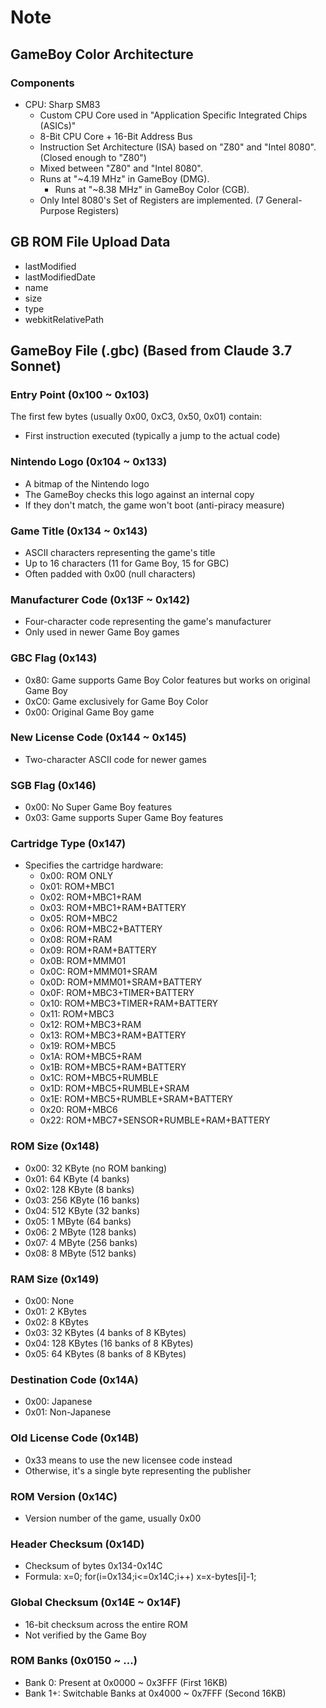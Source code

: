 # Note

## GameBoy Color Architecture

### Components

- CPU: Sharp SM83
  - Custom CPU Core used in "Application Specific Integrated Chips (ASICs)"
  - 8-Bit CPU Core + 16-Bit Address Bus
  - Instruction Set Architecture (ISA) based on "Z80" and "Intel 8080". (Closed enough to "Z80")
  - Mixed between "Z80" and "Intel 8080".
  - Runs at "~4.19 MHz" in GameBoy (DMG).
    - Runs at "~8.38 MHz" in GameBoy Color (CGB).
  - Only Intel 8080's Set of Registers are implemented. (7 General-Purpose Registers)

## GB ROM File Upload Data

- lastModified
- lastModifiedDate
- name
- size
- type
- webkitRelativePath

## GameBoy File (.gbc) (Based from Claude 3.7 Sonnet)

### Entry Point (0x100 ~ 0x103)

The first few bytes (usually 0x00, 0xC3, 0x50, 0x01) contain:

- First instruction executed (typically a jump to the actual code)

### Nintendo Logo (0x104 ~ 0x133)

- A bitmap of the Nintendo logo
- The GameBoy checks this logo against an internal copy
- If they don't match, the game won't boot (anti-piracy measure)

### Game Title (0x134 ~ 0x143)

- ASCII characters representing the game's title
- Up to 16 characters (11 for Game Boy, 15 for GBC)
- Often padded with 0x00 (null characters)

### Manufacturer Code (0x13F ~ 0x142)

- Four-character code representing the game's manufacturer
- Only used in newer Game Boy games

### GBC Flag (0x143)

- 0x80: Game supports Game Boy Color features but works on original Game Boy
- 0xC0: Game exclusively for Game Boy Color
- 0x00: Original Game Boy game

### New License Code (0x144 ~ 0x145)

- Two-character ASCII code for newer games

### SGB Flag (0x146)

- 0x00: No Super Game Boy features
- 0x03: Game supports Super Game Boy features

### Cartridge Type (0x147)

- Specifies the cartridge hardware:
  - 0x00: ROM ONLY
  - 0x01: ROM+MBC1
  - 0x02: ROM+MBC1+RAM
  - 0x03: ROM+MBC1+RAM+BATTERY
  - 0x05: ROM+MBC2
  - 0x06: ROM+MBC2+BATTERY
  - 0x08: ROM+RAM
  - 0x09: ROM+RAM+BATTERY
  - 0x0B: ROM+MMM01
  - 0x0C: ROM+MMM01+SRAM
  - 0x0D: ROM+MMM01+SRAM+BATTERY
  - 0x0F: ROM+MBC3+TIMER+BATTERY
  - 0x10: ROM+MBC3+TIMER+RAM+BATTERY
  - 0x11: ROM+MBC3
  - 0x12: ROM+MBC3+RAM
  - 0x13: ROM+MBC3+RAM+BATTERY
  - 0x19: ROM+MBC5
  - 0x1A: ROM+MBC5+RAM
  - 0x1B: ROM+MBC5+RAM+BATTERY
  - 0x1C: ROM+MBC5+RUMBLE
  - 0x1D: ROM+MBC5+RUMBLE+SRAM
  - 0x1E: ROM+MBC5+RUMBLE+SRAM+BATTERY
  - 0x20: ROM+MBC6
  - 0x22: ROM+MBC7+SENSOR+RUMBLE+RAM+BATTERY

### ROM Size (0x148)

- 0x00: 32 KByte (no ROM banking)
- 0x01: 64 KByte (4 banks)
- 0x02: 128 KByte (8 banks)
- 0x03: 256 KByte (16 banks)
- 0x04: 512 KByte (32 banks)
- 0x05: 1 MByte (64 banks)
- 0x06: 2 MByte (128 banks)
- 0x07: 4 MByte (256 banks)
- 0x08: 8 MByte (512 banks)

### RAM Size (0x149)

- 0x00: None
- 0x01: 2 KBytes
- 0x02: 8 KBytes
- 0x03: 32 KBytes (4 banks of 8 KBytes)
- 0x04: 128 KBytes (16 banks of 8 KBytes)
- 0x05: 64 KBytes (8 banks of 8 KBytes)

### Destination Code (0x14A)

- 0x00: Japanese
- 0x01: Non-Japanese

### Old License Code (0x14B)

- 0x33 means to use the new licensee code instead
- Otherwise, it's a single byte representing the publisher

### ROM Version (0x14C)

- Version number of the game, usually 0x00

### Header Checksum (0x14D)

- Checksum of bytes 0x134-0x14C
- Formula: x=0; for(i=0x134;i<=0x14C;i++) x=x-bytes[i]-1;

### Global Checksum (0x14E ~ 0x14F)

- 16-bit checksum across the entire ROM
- Not verified by the Game Boy

### ROM Banks (0x0150 ~ ...)

- Bank 0: Present at 0x0000 ~ 0x3FFF (First 16KB)
- Bank 1+: Switchable Banks at 0x4000 ~ 0x7FFF (Second 16KB)
